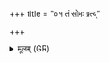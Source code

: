 +++
title = "०१ तं सोमः प्रत्य्"

+++
<details><summary>मूलम् (GR)</summary>

तं सोमः प्रत्य् अमुञ्चत  
द्रविणाय रसाय कम् ।  
सो अस्मै मह इद् दुहे  
(…) ॥
</details>